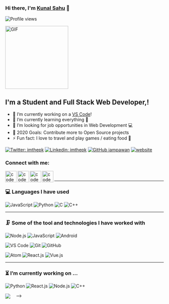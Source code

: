 ### Hi there, I'm [Kunal Sahu](https://kunalsahuv.github.io/-Portfolio/) 👋
![Profile views](https://gpvc.arturio.dev/kunalsahuv)

<img alt="GIF" height= 200 src="https://user-images.githubusercontent.com/44522024/95550376-68e7f880-0a26-11eb-8284-3ae06236dba1.gif" />

## I'm a Student and Full Stack Web  Developer,!

- 🔭 I’m currently working on a [VS Code][website]!
- 🌱 I’m currently learning everything 🤣
- 👯 I’m looking for job opportunities in Web Development 💻
- 🥅 2020 Goals: Contribute more to Open Source projects
- ⚡ Fun fact: I love to travel and play games / eating food 🍟

[![Twitter: imthepk](https://img.shields.io/twitter/follow/kunalsahuv?style=social)](https://twitter.com/kunalsahuv)
[![Linkedin: imthepk](https://img.shields.io/badge/-Ayush-blue?style=flat-square&logo=Linkedin&logoColor=white&link=https://www.linkedin.com/in/kunalsahuv/)](https://www.linkedin.com/in/kunalsahuv/)
[![GitHub iampawan](https://img.shields.io/github/followers/Ayush32?style=social)](https://github.com/kunalsahuv)
[![website](https://img.shields.io/badge/Portfolio-kunalsa-2648ff?style=flat-square&logo=google-chrome)](https://kunalsahuv.github.io/-Portfolio/)

### Connect with me:

[<img align="left" alt="codeSTACKr | Twitter" width ="36px" src="https://img.icons8.com/color/48/000000/twitter--v2.png" />][twitter]
[<img align="left" alt="codeSTACKr | LinkedIn" width="36px" src="https://img.icons8.com/fluent/48/000000/linkedin.png" />][linkedin]
[<img align="left" alt="codeSTACKr | Instagram" width="36px" src="https://img.icons8.com/fluent/48/000000/instagram-new.png" />][instagram]
[<img align="left" alt="codeSTACKr | facebook" width="36px" src="https://img.icons8.com/fluent/48/000000/facebook-new.png" />][facebook]

<br/>

---
### 💻 Languages I have used

![JavaScript](https://img.shields.io/badge/-JavaScript-333333?style=flat&logo=javascript)
![Python](https://img.shields.io/badge/-Python-333333?style=flat&logo=python)
![C](https://img.shields.io/badge/-C-333333?style=flat&logo=c)
![C++](https://img.shields.io/badge/-C++-333333?style=flat&logo=c%2B%2B)
<br />

---

### 🗜 Some of the tool and technologies I have worked with

![Node.js](https://img.shields.io/badge/-Node.js-333333?style=flat&logo=node.js&logoColor=339933)
![JavaScript](https://img.shields.io/badge/-JavaScript-333333?style=flat&logo=javascript)
![Android](http://img.shields.io/badge/-Android-333333?style=flat&logo=android)

![VS Code](https://img.shields.io/badge/visualstudiocode-badge-blue.svg?logo=visual-studio-code)
![Git](https://img.shields.io/badge/-Git-333333?style=flat&logo=git&logoColor=F05032)
![GitHub](https://img.shields.io/badge/-GitHub-333333?style=flat&logo=github&logoColor=FFFFFF)

![Atom](https://img.shields.io/badge/-Atom-333333?style=flat&logo=atom)
![React.js](https://img.shields.io/badge/-React.js-333333?style=flat&logo=react)
![Vue.js](https://img.shields.io/badge/-Vue.js-333333?style=flat&logo=Vue)
<br/>

---

### ⏳ I’m currently working on ...

![Python](https://img.shields.io/badge/-Python-333333?style=flat&logo=python)
![React.js](https://img.shields.io/badge/-React.js-333333?style=flat&logo=react)
![Node.js](http://img.shields.io/badge/-Node.js-333333?style=flat&logo=node.js&logoColor=339933)
![C++](https://img.shields.io/badge/-C++-333333?style=flat&logo=c%2B%2B)
<br/>

<!-- ---
<img align="center" src="https://github-readme-stats.vercel.app/api?username=Ayush32&show_icons=true&theme=chartreuse-dark&line_height=27" alt="AnkitDroidGit github stats" /> -->

<!-- ## <img src="https://github.com/SamarpanCoder2002/SamarpanCoder2002/blob/main/Images_For_README/heart.png?raw=true" width=30px /> Github Streak Stats:-
# [![GitHub Streak](https://github-readme-streak-stats.herokuapp.com/?user=Ayush32&theme=chartreuse-dark)](https://github.com/Ayush32/github-readme-streak-stats) -->


<img align="center" src="https://github-readme-stats.vercel.app/api/top-langs/?username=Ayush32&layout=compact&theme=chartreuse-dark" />

[website]: https://kunalsahuv.github.io/-Portfolio/
[twitter]: https://twitter.com/
[youtube]: https://youtube.com/
[instagram]: https://www.instagram.com/kunalsahuv/
[linkedin]: https://www.linkedin.com/in/kunalsahuv/
[facebook]: https://www.facebook.com/kunalsahuv/



<!--
<h1><img src="https://media.giphy.com/media/hvRJCLFzcasrR4ia7z/giphy.gif" width="15px" height="25px">
Hello, I'm Kunal Sahu</h1>
<p>Welcome to my GitHub profile!</p><p>
  I’m a self-taught Software Developer specializing in crafting great web experiences. I love learning new things and have a knack for finding new approaches to solve problems in unique ways, especially if they involve the use of technology. I describe myself as a passionate developer who loves coding, open source, and the web platform.
</p>
<p>I have a strong background in Javascript and FrontEnd Development, have worked on a wide range of projects. A quick learner, I am always looking to learn new technologies and improve my skills.
.</p>

## Get in touch

<p><a href="https://www.linkedin.com/in/kunalsahuv/" target="_blank"><img alt="LinkedIn" src="https://img.shields.io/badge/LinkedIn-%230077B5.svg?&style=for-the-badge&logo=LinkedIn&logoColor=white"/></a>&nbsp;&nbsp;&nbsp;&nbsp;<a href="https://github.com/kunalsahuv" target="_blank"><img alt="Github" src="https://img.shields.io/badge/Github-%2312100E.svg?&style=for-the-badge&logo=Github&logoColor=white"/></a>&nbsp;&nbsp;&nbsp;&nbsp;<a href="mailto:kunalsahuv@gmail.com" target="_blank"><img alt="Gmail" src="https://img.shields.io/badge/Gmail-D14836?style=for-the-badge&logo=gmail&logoColor=white"/></a>
</p><br/>

<!-- trigger backend on profile visit -->
<img src="https://projects.akshayrathi.com/static-content/image/counter.svg" width="10px">
-->
